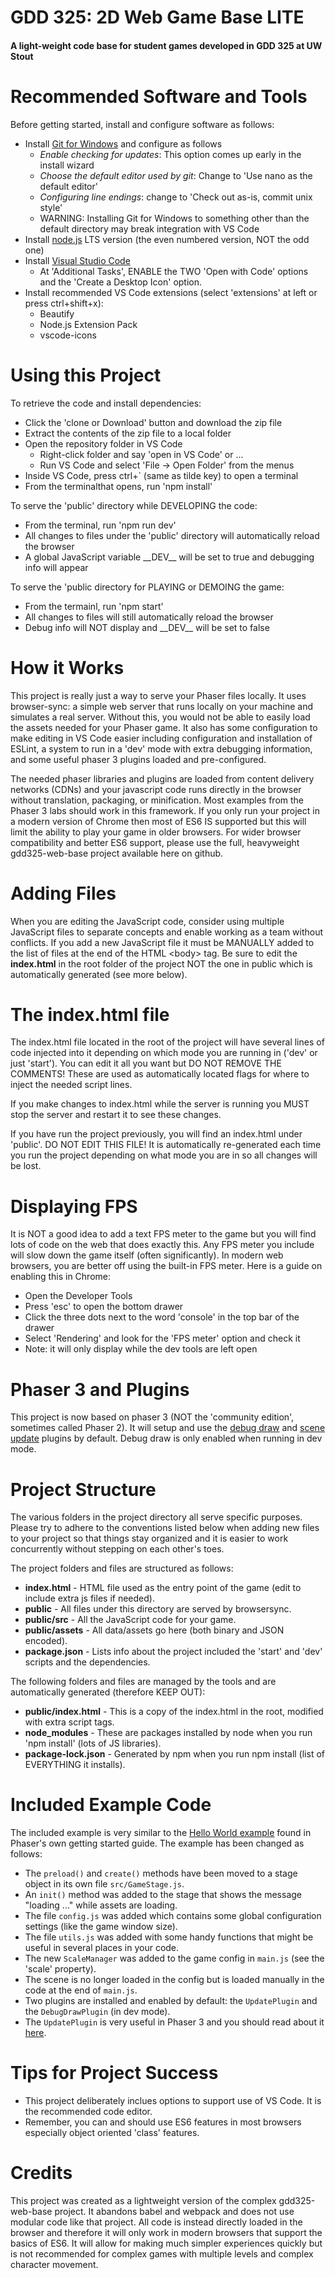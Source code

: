 # GDD 325: 2D Web Game Base LITE
#### A light-weight code base for student games developed in GDD 325 at UW Stout

# Recommended Software and Tools
Before getting started, install and configure software as follows:
- Install [Git for Windows](https://git-scm.com/download/win) and configure as follows
  - _Enable checking for updates_: This option comes up early in the install wizard
  - _Choose the default editor used by git_: Change to 'Use nano as the default editor'
  - _Configuring line endings_: change to 'Check out as-is, commit unix style'
  - WARNING: Installing Git for Windows to something other than the default directory may break integration with VS Code
- Install [node.js](https://nodejs.org/) LTS version (the even numbered version, NOT the odd one)
- Install [Visual Studio Code](https://code.visualstudio.com/)
  - At 'Additional Tasks', ENABLE the TWO 'Open with Code' options and the 'Create a Desktop Icon' option.
- Install recommended VS Code extensions (select 'extensions' at left or press ctrl+shift+x):
  - Beautify
  - Node.js Extension Pack
  - vscode-icons

# Using this Project
To retrieve the code and install dependencies:
- Click the 'clone or Download' button and download the zip file
- Extract the contents of the zip file to a local folder
- Open the repository folder in VS Code
  - Right-click folder and say 'open in VS Code' or ...
  - Run VS Code and select 'File -> Open Folder' from the menus
- Inside VS Code, press ctrl+` (same as tilde key) to open a terminal
- From the terminalthat opens, run 'npm install'

To serve the 'public' directory while DEVELOPING the code:
- From the terminal, run 'npm run dev'
- All changes to files under the 'public' directory will automatically reload the browser
- A global JavaScript variable \_\_DEV__ will be set to true and debugging info will appear

To serve the 'public directory for PLAYING or DEMOING the game:
- From the termainl, run 'npm start'
- All changes to files will still automatically reload the browser
- Debug info will NOT display and \_\_DEV__ will be set to false

# How it Works
This project is really just a way to serve your Phaser files locally. It uses browser-sync: a simple web server that runs
locally on your machine and simulates a real server. Without this, you would not be able to easily load the assets needed
for your Phaser game. It also has some configuration to make editing in VS Code easier including configuration and
installation of ESLint, a system to run in a 'dev' mode with extra debugging information, and some useful phaser 3
plugins loaded and pre-configured.

The needed phaser libraries and plugins are loaded from content delivery networks (CDNs) and your javascript code runs
directly in the browser without translation, packaging, or minification. Most examples from the Phaser 3 labs should work
in this framework. If you only run your project in a modern version of Chrome then most of ES6 IS supported but this will
limit the ability to play your game in older browsers. For wider browser compatibility and better ES6 support, please use
the full, heavyweight gdd325-web-base project available here on github.

# Adding Files
When you are editing the JavaScript code, consider using multiple JavaScript files to separate concepts and enable working
as a team without conflicts. If you add a new JavaScript file it must be MANUALLY added to the list of files at the end of the 
HTML \<body> tag. Be sure to edit the __index.html__ in the root folder of the project NOT the one in public which is
automatically generated (see more below).

# The index.html file
The index.html file located in the root of the project will have several lines of code injected into it depending on which 
mode you are running in ('dev' or just 'start'). You can edit it all you want but DO NOT REMOVE THE COMMENTS! These are used 
as automatically located flags for where to inject the needed script lines.

If you make changes to index.html while the server is running you MUST stop the server and restart it to see these changes.

If you have run the project previously, you will find an index.html under 'public'.  DO NOT EDIT THIS FILE! It is
automatically re-generated each time you run the project depending on what mode you are in so all changes will be lost.

# Displaying FPS
It is NOT a good idea to add a text FPS meter to the game but you will find lots of code on the web that does exactly this. 
Any FPS meter you include will slow down the game itself (often significantly). In modern web browsers, you are better off 
using the built-in FPS meter. Here is a guide on enabling this in Chrome:
- Open the Developer Tools
- Press 'esc' to open the bottom drawer
- Click the three dots next to the word 'console' in the top bar of the drawer
- Select 'Rendering' and look for the 'FPS meter' option and check it
- Note: it will only display while the dev tools are left open

# Phaser 3 and Plugins
This project is now based on phaser 3 (NOT the 'community edition', sometimes called Phaser 2). It will setup and use the
[debug draw](https://github.com/samme/phaser-plugin-debug-draw) and
[scene update](https://github.com/samme/phaser-plugin-update) plugins by default. Debug draw is only enabled when running
in dev mode.

# Project Structure
The various folders in the project directory all serve specific purposes. Please try to adhere to the conventions listed
below when adding new files to your project so that things stay organized and it is easier to work concurrently without
stepping on each other's toes.

The project folders and files are structured as follows:
* __index.html__ - HTML file used as the entry point of the game (edit to include extra js files if needed).
* __public__ - All files under this directory are served by browsersync.
* __public/src__ - All the JavaScript code for your game.
* __public/assets__ - All data/assets go here (both binary and JSON encoded).
* __package.json__ - Lists info about the project included the 'start' and 'dev' scripts and the dependencies.

The following folders and files are managed by the tools and are automatically generated (therefore KEEP OUT):
* __public/index.html__ - This is a copy of the index.html in the root, modified with extra script tags.
* __node_modules__ - These are packages installed by node when you run 'npm install' (lots of JS libraries).
* __package-lock.json__ - Generated by npm when you run npm install (list of EVERYTHING it installs).

# Included Example Code
The included example is very similar to the [Hello World example](https://phaser.io/tutorials/getting-started-phaser3/part5)
found in Phaser's own getting started guide. The example has been changed as follows:
- The `preload()` and `create()` methods have been moved to a stage object in its own file `src/GameStage.js`.
- An `init()` method was added to the stage that shows the message "loading ..." while assets are loading.
- The file `config.js` was added which contains some global configuration settings (like the game window size).
- The file `utils.js` was added with some handy functions that might be useful in several places in your code.
- The new `ScaleManager` was added to the game config in `main.js` (see the 'scale' property).
- The scene is no longer loaded in the config but is loaded manually in the code at the end of `main.js`.
- Two plugins are installed and enabled by default: the `UpdatePlugin` and the `DebugDrawPlugin` (in dev mode).
- The `UpdatePlugin` is very useful in Phaser 3 and you should read about it 
[here](https://github.com/samme/phaser-plugin-update).

# Tips for Project Success
- This project deliberately inclues options to support use of VS Code. It is the recommended code editor.
- Remember, you can and should use ES6 features in most browsers especially object oriented 'class' features.

# Credits
This project was created as a lightweight version of the complex gdd325-web-base project. It abandons babel and webpack
and does not use modular code like that project. All code is instead directly loaded in the browser and therefore it will
only work in modern browsers that support the basics of ES6. It will allow for making much simpler experiences quickly
but is not recommended for complex games with multiple levels and complex character movement.
